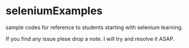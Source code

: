 # seleniumExamples

sample codes for reference to students starting with selenium learning.


If you find any issue plese drop a note. 
I will try and resolve it ASAP.